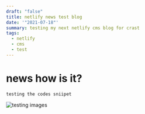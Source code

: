 ```yaml
---
draft: "false"
title: netlify news test blog
date: '"2021-07-18"'
summary: testing my next netlify cms blog for crast
tags:
  - netlify
  - cms
  - test
---
```

# news how is it?

`testing the codes sniipet`

![testing images](/static/images/as-graphic-animal-ages.jpg "md test")